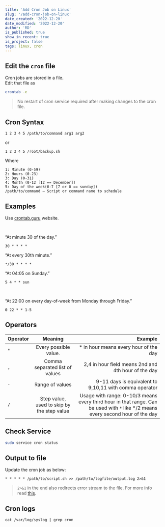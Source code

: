 ```yaml
---
title: 'Add Cron Job on Linux'
slug: '/add-cron-job-on-linux'
date_created: '2022-12-20'
date_modified: '2022-12-20'
author: 'RD'
is_published: true
show_in_recent: true
is_project: false
tags: linux, cron
---
```


## Edit the `cron` file

Cron jobs are stored in a file.  
Edit that file as  

```sh
crontab -e
```

> No restart of cron service required after making changes to the cron file.


## Cron Syntax
```
1 2 3 4 5 /path/to/command arg1 arg2
```

or

```
1 2 3 4 5 /root/backup.sh
```

Where  

```
1: Minute (0-59)
2: Hours (0-23)
3: Day (0-31)
4: Month (0-12 [12 == December])
5: Day of the week(0-7 [7 or 0 == sunday])
/path/to/command – Script or command name to schedule

```

## Examples

Use [crontab.guru](https://crontab.guru/) website.  

<br/>

“At minute 30 of the day.”
```
30 * * * *
```

“At every 30th minute.”
```
*/30 * * * *
```

“At 04:05 on Sunday.”
```
5 4 * * sun
```

<br/>

“At 22:00 on every day-of-week from Monday through Friday.”
```
0 22 * * 1-5
```

## Operators
| Operator | Meaning | Example |
| :--- | :---: | ---: |
| `*` | Every possible value. | * in hour means every hour of the day|
| `,` | Comma separated list of values | 2,4 in hour field means 2nd and 4th hour of the day |
| `-` | Range of values | 9-11 days is equivalent to 9,10,11 with comma operator
| `/` | Step value, used to skip by the step value | Usage with range: 0-10/3 means every third hour in that range.  Can be used with `*` like */2 means every second hour of the day 



## Check Service
```sh
sudo service cron status
```

## Output to file
Update the cron job as below:  
```
* * * * * /path/to/script.sh >> /path/to/logfile/output.log 2>&1
```

> `2>&1` in the end also redirects error stream to the file. For more info read [this](/redirect-output-to-file-in-linux).

## Cron logs

```
cat /var/log/syslog | grep cron
```